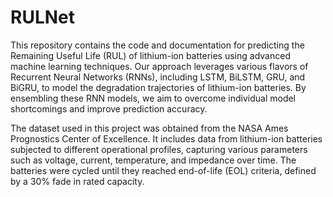 # RULNet
This repository contains the code and documentation for predicting the Remaining Useful Life (RUL) of lithium-ion batteries using advanced machine learning techniques. Our approach leverages various flavors of Recurrent Neural Networks (RNNs), including LSTM, BiLSTM, GRU, and BiGRU, to model the degradation trajectories of lithium-ion batteries. By ensembling these RNN models, we aim to overcome individual model shortcomings and improve prediction accuracy.

The dataset used in this project was obtained from the NASA Ames Prognostics Center of Excellence. It includes data from lithium-ion batteries subjected to different operational profiles, capturing various parameters such as voltage, current, temperature, and impedance over time. The batteries were cycled until they reached end-of-life (EOL) criteria, defined by a 30% fade in rated capacity.

